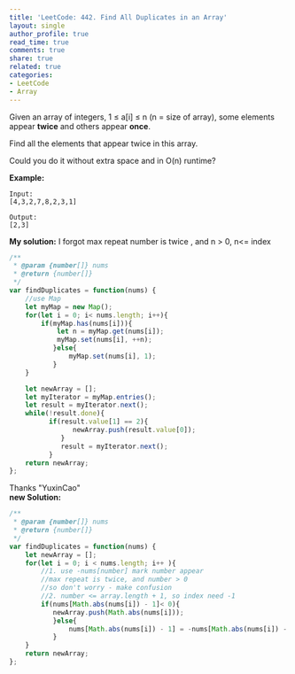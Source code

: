 ```yaml
---
title: 'LeetCode: 442. Find All Duplicates in an Array'
layout: single
author_profile: true
read_time: true
comments: true
share: true
related: true
categories: 
- LeetCode
- Array
---
```


Given an array of integers, 1 ≤ a[i] ≤ n (n = size of array), some elements appear **twice** and others appear **once**.

Find all the elements that appear twice in this array.

Could you do it without extra space and in O(n) runtime?

**Example:**

```
Input:
[4,3,2,7,8,2,3,1]

Output:
[2,3]
```

**My solution:** I forgot max repeat number is twice , and n > 0, n<= index

```js
/**
 * @param {number[]} nums
 * @return {number[]}
 */
var findDuplicates = function(nums) {
    //use Map
    let myMap = new Map();
    for(let i = 0; i< nums.length; i++){
        if(myMap.has(nums[i])){
            let n = myMap.get(nums[i]);
            myMap.set(nums[i], ++n);
           }else{
               myMap.set(nums[i], 1);
           }
    }

    let newArray = [];
    let myIterator = myMap.entries();
    let result = myIterator.next();
    while(!result.done){
          if(result.value[1] == 2){
                newArray.push(result.value[0]);
             }
             result = myIterator.next();
          }
    return newArray;
};
```

Thanks "YuxinCao"<br/>
**new Solution:**
```js
/**
 * @param {number[]} nums
 * @return {number[]}
 */
var findDuplicates = function(nums) {
    let newArray = [];
    for(let i = 0; i < nums.length; i++ ){
        //1. use -nums[number] mark number appear
        //max repeat is twice, and number > 0
        //so don't worry - make confusion
        //2. number <= array.length + 1, so index need -1
        if(nums[Math.abs(nums[i]) - 1]< 0){
           newArray.push(Math.abs(nums[i]));
           }else{
               nums[Math.abs(nums[i]) - 1] = -nums[Math.abs(nums[i]) - 1];
           }
    }
    return newArray;
};
```